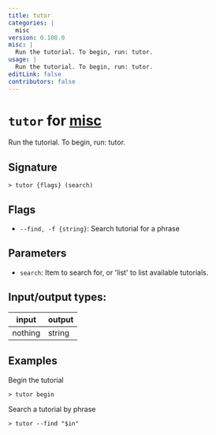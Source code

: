 ```yaml
---
title: tutor
categories: |
  misc
version: 0.108.0
misc: |
  Run the tutorial. To begin, run: tutor.
usage: |
  Run the tutorial. To begin, run: tutor.
editLink: false
contributors: false
---
```

<!-- This file is automatically generated. Please edit the command in https://github.com/nushell/nushell instead. -->

# `tutor` for [misc](/commands/categories/misc.md)

<div class='command-title'>Run the tutorial. To begin, run: tutor.</div>

## Signature

```> tutor {flags} (search)```

## Flags

 -  `--find, -f {string}`: Search tutorial for a phrase

## Parameters

 -  `search`: Item to search for, or 'list' to list available tutorials.


## Input/output types:

| input   | output |
| ------- | ------ |
| nothing | string |
## Examples

Begin the tutorial
```nu
> tutor begin

```

Search a tutorial by phrase
```nu
> tutor --find "$in"

```
